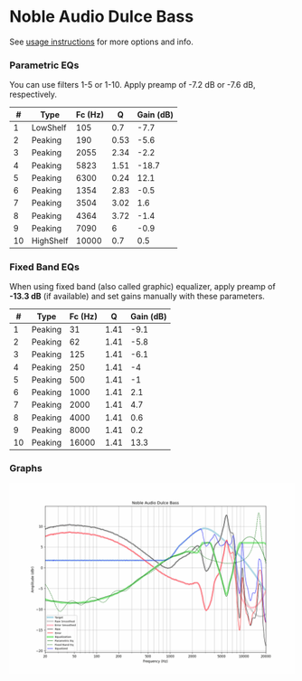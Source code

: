 # Noble Audio Dulce Bass
See [usage instructions](https://github.com/jaakkopasanen/AutoEq#usage) for more options and info.

### Parametric EQs
You can use filters 1-5 or 1-10. Apply preamp of -7.2 dB or -7.6 dB, respectively.

|   # | Type      |   Fc (Hz) |    Q |   Gain (dB) |
|-----|-----------|-----------|------|-------------|
|   1 | LowShelf  |       105 | 0.7  |        -7.7 |
|   2 | Peaking   |       190 | 0.53 |        -5.6 |
|   3 | Peaking   |      2055 | 2.34 |        -2.2 |
|   4 | Peaking   |      5823 | 1.51 |       -18.7 |
|   5 | Peaking   |      6300 | 0.24 |        12.1 |
|   6 | Peaking   |      1354 | 2.83 |        -0.5 |
|   7 | Peaking   |      3504 | 3.02 |         1.6 |
|   8 | Peaking   |      4364 | 3.72 |        -1.4 |
|   9 | Peaking   |      7090 | 6    |        -0.9 |
|  10 | HighShelf |     10000 | 0.7  |         0.5 |

### Fixed Band EQs
When using fixed band (also called graphic) equalizer, apply preamp of **-13.3 dB** (if available) and set gains manually with these parameters.

|   # | Type    |   Fc (Hz) |    Q |   Gain (dB) |
|-----|---------|-----------|------|-------------|
|   1 | Peaking |        31 | 1.41 |        -9.1 |
|   2 | Peaking |        62 | 1.41 |        -5.8 |
|   3 | Peaking |       125 | 1.41 |        -6.1 |
|   4 | Peaking |       250 | 1.41 |        -4   |
|   5 | Peaking |       500 | 1.41 |        -1   |
|   6 | Peaking |      1000 | 1.41 |         2.1 |
|   7 | Peaking |      2000 | 1.41 |         4.7 |
|   8 | Peaking |      4000 | 1.41 |         0.6 |
|   9 | Peaking |      8000 | 1.41 |         0.2 |
|  10 | Peaking |     16000 | 1.41 |        13.3 |

### Graphs
![](./Noble%20Audio%20Dulce%20Bass.png)

